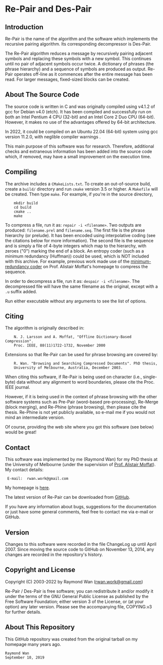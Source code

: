 Re-Pair and Des-Pair
====================

Introduction
------------

Re-Pair is the name of the algorithm and the software which implements the recursive pairing algorithm.  Its corresponding decompressor is Des-Pair.

The Re-Pair algorithm reduces a message by recursively pairing adjacent symbols and replacing these symbols with a new symbol.  This continues until no pair of adjacent symbols occur twice.  A dictionary of phrases (the phrase hierarchy) and a sequence of symbols are produced as output.  Re-Pair operates off-line as it commences after the entire message has been read.  For larger messages, fixed-sized blocks can be created.


About The Source Code
---------------------

The source code is written in C and was originally compiled using v4.1.2 of gcc for Debian v4.0 (etch).  It has been compiled and successfully run on both an Intel Pentium 4 CPU (32-bit) and an Intel Core 2 Duo CPU (64-bit).  However, it makes no use of the advantages offered by 64-bit architecture.

In 2022, it could be compiled on an Ubuntu 22.04 (64-bit) system using gcc version 11.2.0, with neglible compiler warnings .

This main purpose of this software was for research.  Therefore, additional checks and extraneous information has been added into the source code which, if removed, may have a small improvement on the execution time.


Compiling
---------

The archive includes a `CMakeLists.txt`.  To create an out-of-source build, create a `build/` directory and run `cmake` version 3.5 or higher.  A `Makefile` will be created.  Then type `make`.  For example, if you're in the source directory,

```
    mkdir build
    cd build
    cmake ..
    make
```

To compress a file, run it as:  `repair -i <filename>`.  Two outputs are produced:  `filename.prel` and `filename.seq`.  The first file is the phrase hierarchy (or prelude).  It has been encoded using interpolative coding (see the citations below for more information).  The second file is the sequence and is simply a file of 4-byte integers which map to the hierarchy, with zeroes ("0") marking the end of a block.  An entropy coder (such as a minimum redundancy (Huffman)) could be used, which is NOT included with this archive.  For example, previous work made use of the [minimum-redundancy coder](http://people.eng.unimelb.edu.au/ammoffat/mr_coder/) on Prof. Alistair Moffat's homepage to compress the sequence.

In order to decompress a file, run it as:  `despair -i <filename>`.  The decompressed file will have the same filename as the original, except with a `.u` suffix added.

Run either executable without any arguments to see the list of options.


Citing
------

The algorithm is originally described in:
```
    N. J. Larsson and A. Moffat, "Offline Dictionary-Based Compression".
    Proc. IEEE, 88(11)1722-1732, November 2000
```

Extensions so that Re-Pair can be used for phrase browsing are covered by:
```
    R. Wan. "Browsing and Searching Compressed Documents". PhD thesis,
    University of Melbourne, Australia, December 2003.
```

When citing this software, if Re-Pair is being used on character (i.e., single-byte) data without any alignment to word boundaries, please cite the Proc. IEEE journal.

However, if it is being used in the context of phrase browsing with the other software systems such as Pre-Pair (word-based pre-processing), Re-Merge (block merging), and Re-Phine (phrase browsing), then please cite the thesis.  Re-Phine is not yet publicly available, so e-mail me if you would not mind an intermediate version.

Of course, providing the web site where you got this software (see below) would be great!


Contact
-------

This software was implemented by me (Raymond Wan) for my PhD thesis at the University of Melbourne (under the supervision of [Prof. Alistair Moffat](http://people.eng.unimelb.edu.au/ammoffat/)).  My contact details:

     E-mail:  rwan.work@gmail.com 

My homepage is [here](http://www.rwanwork.info/).

The latest version of Re-Pair can be downloaded from [GitHub](https://github.com/rwanwork/Re-Pair).

If you have any information about bugs, suggestions for the documentation or just have some general comments, feel free to contact me via e-mail or GitHub.


Version
-------

Changes to this software were recorded in the file ChangeLog up until April 2007.  Since moving the source code to GitHub on November 13, 2014, any changes are recorded in the repository's history.


Copyright and License
---------------------

Copyright (C) 2003-2022 by Raymond Wan (rwan.work@gmail.com)

Re-Pair / Des-Pair is free software; you can redistribute it and/or modify it under the terms of the GNU General Public License as published by the Free Software Foundation; either version 3 of the License, or (at your option) any later version.  Please see the accompanying file, COPYING.v3 for further details.


About This Repository
---------------------

This GitHub repository was created from the original tarball on my homepage many years ago.


    Raymond Wan
    September 10, 2019

